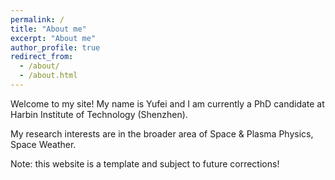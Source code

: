 ```yaml
---
permalink: /
title: "About me"
excerpt: "About me"
author_profile: true
redirect_from:
  - /about/
  - /about.html
---
```


Welcome to my site! My name is Yufei and I am currently a PhD candidate at Harbin Institute of Technology (Shenzhen).

My research interests are in the broader area of Space & Plasma Physics, Space Weather.

Note: this website is a template and subject to future corrections!
